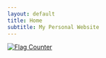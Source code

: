 ```yaml
---
layout: default
title: Home
subtitle: My Personal Website
---
```

<a href="https://www.flagcounter.me/details/cZ9"><img class="inversion" src="https://www.flagcounter.me/cZ9/" alt="Flag Counter"></a>